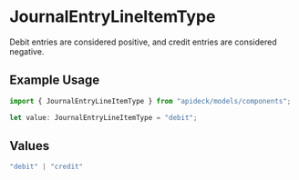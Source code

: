 # JournalEntryLineItemType

Debit entries are considered positive, and credit entries are considered negative.

## Example Usage

```typescript
import { JournalEntryLineItemType } from "apideck/models/components";

let value: JournalEntryLineItemType = "debit";
```

## Values

```typescript
"debit" | "credit"
```